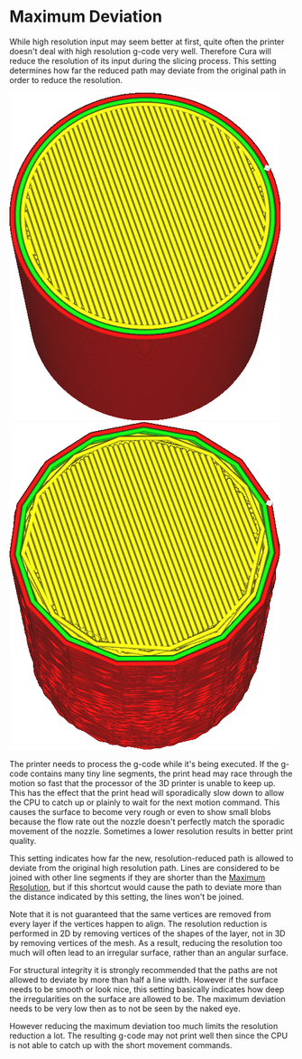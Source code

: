 Maximum Deviation
====
While high resolution input may seem better at first, quite often the printer doesn't deal with high resolution g-code very well. Therefore Cura will reduce the resolution of its input during the slicing process. This setting determines how far the reduced path may deviate from the original path in order to reduce the resolution.

<!--screenshot {
"image_path": "meshfix_maximum_resolution_0.05.png",
"models": [{"script": "cylinder.scad"}],
"camera_position": [40, -20, 116],
"settings": {
    "meshfix_maximum_resolution": 0.05
},
"colours": 64
}-->
<!--screenshot {
"image_path": "meshfix_maximum_resolution_1.png",
"models": [{"script": "cylinder.scad"}],
"camera_position": [40, -20, 116],
"settings": {
    "meshfix_maximum_resolution": 4,
    "meshfix_maximum_deviation": 0.5
},
"colours": 64
}-->
![Before reducing resolution](images/meshfix_maximum_resolution_0.05.png)
![After reducing resolution (ad extremum)](images/meshfix_maximum_resolution_1.png)

The printer needs to process the g-code while it's being executed. If the g-code contains many tiny line segments, the print head may race through the motion so fast that the processor of the 3D printer is unable to keep up. This has the effect that the print head will sporadically slow down to allow the CPU to catch up or plainly to wait for the next motion command. This causes the surface to become very rough or even to show small blobs because the flow rate out the nozzle doesn't perfectly match the sporadic movement of the nozzle. Sometimes a lower resolution results in better print quality.

This setting indicates how far the new, resolution-reduced path is allowed to deviate from the original high resolution path. Lines are considered to be joined with other line segments if they are shorter than the [Maximum Resolution](meshfix_maximum_resolution.md), but if this shortcut would cause the path to deviate more than the distance indicated by this setting, the lines won't be joined.

Note that it is not guaranteed that the same vertices are removed from every layer if the vertices happen to align. The resolution reduction is performed in 2D by removing vertices of the shapes of the layer, not in 3D by removing vertices of the mesh. As a result, reducing the resolution too much will often lead to an irregular surface, rather than an angular surface.

For structural integrity it is strongly recommended that the paths are not allowed to deviate by more than half a line width. However if the surface needs to be smooth or look nice, this setting basically indicates how deep the irregularities on the surface are allowed to be. The maximum deviation needs to be very low then as to not be seen by the naked eye.

However reducing the maximum deviation too much limits the resolution reduction a lot. The resulting g-code may not print well then since the CPU is not able to catch up with the short movement commands.